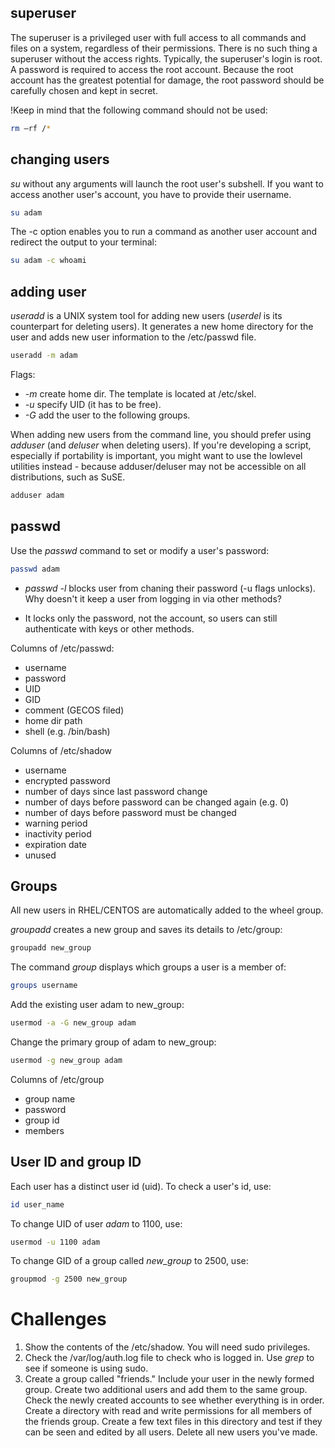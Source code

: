 <h2>superuser</h2>
The superuser is a privileged user with full access to all commands and files on a system, regardless of their permissions. There is no such thing a superuser without the access rights. Typically, the superuser's login is root. A password is required to access the root account. Because the root account has the greatest potential for damage, the root password should be carefully chosen and kept in secret.

!Keep in mind that the following command should not be used:

```bash
rm –rf /*
```

<h2>changing users</h2>
<i>su</i> without any arguments will launch the root user's subshell. If you want to access another user's account, you have to provide their username.

```bash
su adam
```

The -c option enables you to run a command as another user account and redirect the output to your terminal:

```bash
su adam -c whoami
```

<h2>adding user</h2>

<i>useradd</i> is a UNIX system tool for adding new users (<i>userdel</i> is its counterpart for deleting users). It generates a new home directory for the user and adds new user information to the /etc/passwd file.

```bash
useradd -m adam
```

Flags:
* <i>-m</i> create home dir. The template is located at /etc/skel.
* <i>-u</i> specify UID (it has to be free).
* <i>-G</i> add the user to the following groups.

When adding new users from the command line, you should prefer using <i>adduser</i> (and <i>deluser</i> when deleting users). If you're developing a script, especially if portability is important, you might want to use the lowlevel utilities instead - because adduser/deluser may not be accessible on all distributions, such as SuSE.

```bash
adduser adam
```

<h2>passwd</h2>
Use the <i>passwd</i> command to set or modify a user's password:

```bash
passwd adam
```

* <i>passwd -l</i>  blocks user from chaning their password (-u flags unlocks). Why doesn't it keep a user from logging in via other methods?
- It locks only the password, not the account, so users can still authenticate with keys or other methods.
 
Columns of /etc/passwd:

* username
* password
* UID
* GID
* comment (GECOS filed)
* home dir path
* shell (e.g. /bin/bash)

Columns of /etc/shadow

* username
* encrypted password
* number of days since last password change
* number of days before password can be changed again (e.g. 0)
* number of days before password must be changed
* warning period
* inactivity period
* expiration date
* unused
 
<h2>Groups</h2>

All new users in RHEL/CENTOS are automatically added to the wheel group.

<i>groupadd</i> creates a new group and saves its details to /etc/group:

```bash
groupadd new_group
```

The command <i>group</i> displays which groups a user is a member of:

```bash
groups username
```

Add the existing user adam to new_group:

```bash
usermod -a -G new_group adam 
```

Change the primary group of adam to new_group:

```bash
usermod -g new_group adam 
```

Columns of /etc/group

* group name
* password
* group id
* members

<h2>User ID and group ID</h2>

Each user has a distinct user id (uid). To check a user's id, use:

```bash
id user_name
```

To change UID of user <i>adam</i> to 1100, use:

```bash
usermod -u 1100 adam
```

To change GID of a group called <i>new_group</i> to 2500, use:

```bash
groupmod -g 2500 new_group
```

<h1>Challenges</h1>

1. Show the contents of the /etc/shadow. You will need sudo privileges.
2. Check the /var/log/auth.log file to check who is logged in. Use <i>grep</i> to see if someone is using sudo.
3. Create a group called "friends." Include your user in the newly formed group. Create two additional users and add them to the same group. Check the newly created accounts to see whether everything is in order. Create a directory with read and write permissions for all members of the friends group. Create a few text files in this directory and test if they can be seen and edited by all users. Delete all new users you've made. 
